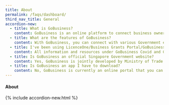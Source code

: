 ```yaml
---
title: About
permalink: /faqs/dashboard/
third_nav_title: General
accordion-new:
  - title: What is GoBusiness?
    content: GoBusiness is an online platform to connect business owners to various Government e-services and resources. This includes applying for registering a business, applying for licences and grants, and more. Jointly developed by Ministry of Trade and Industry, Smart Nation and Digital Government Group, and GovTech, it also offers personalised help and recommendations for your business with our e-Advisers.
  - title: What are the features of GoBusiness?
    content: With GoBusiness, you can connect with various Government e-services and resources with the help of these features:<br><b>e-Advisers</b>Not sure what your business needs? Find out easily with our e-Advisers. Simply answer a few questions about your business and get helpful recommendations on grants you can apply for, next steps to start a business, and more. We have over 4 e-Advisers <a href="/e-services" target="_blank">here</a> to help you use GoBusiness effectively.<br><b>e-Service Navigator</b>Over 300 Government e-services are at your fingertips with the e-Service Navigator. An online directory of e-services and resources, it's a fast and easy way to locate what your business needs at a glance.<br><b>Guided Journey</b>Designed to help new business owners, Guided Journey is a step-by-step walkthrough to apply for the licences you need. This feature is currently only available for businesses in the food services industry. We are also working on expanding the Guided Journey feature to help with other tasks such as applying for grants.
  - title: I've been using LicenceOne/Business Grants Portal/GoBusiness Covid/Gov Assist. Can I continue using them?
    content: All information and resources under GoBusiness Covid and Gov Assist are now available on GoBusiness, and can be found here and here respectively.<br>At the moment, you may continue using LicenceOne and Business Grants Portal. Simply log in to them via GoBusiness, with your SingPass or CorpPass here.
  - title: Is GoBusiness an official Singapore Government website?
    content: Yes, GoBusiness is jointly developed by Ministry of Trade and Industry (MTI), Smart Nation and Digital Government Group (SNDGO), and GovTech. All Government agencies managing the e-services offered on GoBusiness were also involved in its development.  
  - title: Is GoBusiness an app I have to download?
    content: No, GoBusiness is currently an online portal that you can access with your web browser only.
---
```


#### About
{% include accordion-new.html %}
